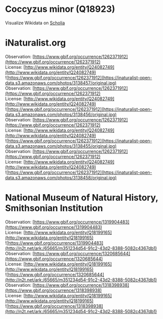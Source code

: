 
Coccyzus minor (Q18923)
=======================
  
Visualize Wikidata on [Scholia](https://scholia.toolforge.org/taxon/Q18923)
# iNaturalist.org
  
Observation: [https://www.gbif.org/occurrence/1262371912](https://www.gbif.org/occurrence/1262371912)  
License: [http://www.wikidata.org/entity/Q24082749](http://www.wikidata.org/entity/Q24082749)  
![https://www.gbif.org/occurrence/1262371912](https://inaturalist-open-data.s3.amazonaws.com/photos/3138457/original.jpg)  
Observation: [https://www.gbif.org/occurrence/1262371912](https://www.gbif.org/occurrence/1262371912)  
License: [http://www.wikidata.org/entity/Q24082749](http://www.wikidata.org/entity/Q24082749)  
![https://www.gbif.org/occurrence/1262371912](https://inaturalist-open-data.s3.amazonaws.com/photos/3138456/original.jpg)  
Observation: [https://www.gbif.org/occurrence/1262371912](https://www.gbif.org/occurrence/1262371912)  
License: [http://www.wikidata.org/entity/Q24082749](http://www.wikidata.org/entity/Q24082749)  
![https://www.gbif.org/occurrence/1262371912](https://inaturalist-open-data.s3.amazonaws.com/photos/3138455/original.jpg)  
Observation: [https://www.gbif.org/occurrence/1262371912](https://www.gbif.org/occurrence/1262371912)  
License: [http://www.wikidata.org/entity/Q24082749](http://www.wikidata.org/entity/Q24082749)  
![https://www.gbif.org/occurrence/1262371912](https://inaturalist-open-data.s3.amazonaws.com/photos/3138458/original.jpg)
# National Museum of Natural History, Smithsonian Institution
  
Observation: [https://www.gbif.org/occurrence/1319904483](https://www.gbif.org/occurrence/1319904483)  
License: [http://www.wikidata.org/entity/Q18199165](http://www.wikidata.org/entity/Q18199165)  
![https://www.gbif.org/occurrence/1319904483](http://n2t.net/ark:/65665/m351234d54-91c2-43d2-8388-5082c4367db1)  
Observation: [https://www.gbif.org/occurrence/1320685644](https://www.gbif.org/occurrence/1320685644)  
License: [http://www.wikidata.org/entity/Q18199165](http://www.wikidata.org/entity/Q18199165)  
![https://www.gbif.org/occurrence/1320685644](http://n2t.net/ark:/65665/m351234d54-91c2-43d2-8388-5082c4367db1)  
Observation: [https://www.gbif.org/occurrence/1318398938](https://www.gbif.org/occurrence/1318398938)  
License: [http://www.wikidata.org/entity/Q18199165](http://www.wikidata.org/entity/Q18199165)  
![https://www.gbif.org/occurrence/1318398938](http://n2t.net/ark:/65665/m351234d54-91c2-43d2-8388-5082c4367db1)